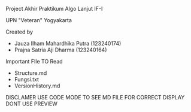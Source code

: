 Project Akhir Praktikum Algo Lanjut IF-I

UPN "Veteran" Yogyakarta

Created by
- Jauza Ilham Mahardhika Putra (123240174)
- Prajna Satria Aji Dharma (123240164)

Important FIle TO Read
- Structure.md
- Fungsi.txt
- VersionHistory.md

DISCLAMER USE CODE MODE TO SEE MD FILE FOR CORRECT DISPLAY DONT USE PREVIEW
